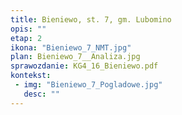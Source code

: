 ```yaml
---
title: Bieniewo, st. 7, gm. Lubomino
opis: ""
etap: 2
ikona: "Bieniewo_7_NMT.jpg"
plan: Bieniewo_7__Analiza.jpg
sprawozdanie: KG4_16_Bieniewo.pdf
kontekst:
 - img: "Bieniewo_7_Pogladowe.jpg"
   desc: ""
---
```

